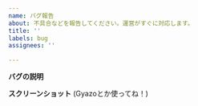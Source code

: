 ```yaml
---
name: バグ報告
about: 不具合などを報告してください。運営がすぐに対応します。
title: ''
labels: bug
assignees: ''

---
```


**バグの説明**

**スクリーンショット**
(Gyazoとか使ってね！)
